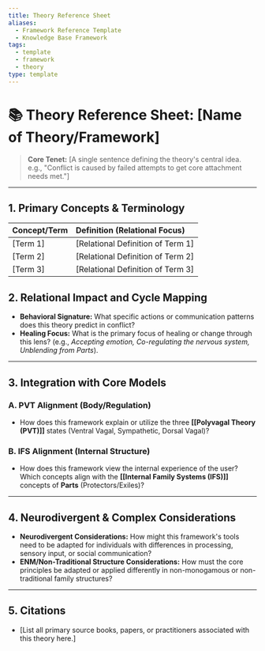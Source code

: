 ```yaml
---
title: Theory Reference Sheet
aliases:
  - Framework Reference Template
  - Knowledge Base Framework
tags:
  - template
  - framework
  - theory
type: template
---
```


<!-- @format -->

# 📚 Theory Reference Sheet: [Name of Theory/Framework]

> **Core Tenet:** [A single sentence defining the theory's central idea. e.g., "Conflict is caused by failed attempts to get core attachment needs met."]

---

## 1. Primary Concepts & Terminology

| Concept/Term | Definition (Relational Focus)     |
| :----------- | :-------------------------------- |
| [Term 1]     | [Relational Definition of Term 1] |
| [Term 2]     | [Relational Definition of Term 2] |
| [Term 3]     | [Relational Definition of Term 3] |

## 2. Relational Impact and Cycle Mapping

- **Behavioral Signature:** What specific actions or communication patterns does this theory predict in conflict?
- **Healing Focus:** What is the primary focus of healing or change through this lens? (e.g., _Accepting emotion,_ _Co-regulating the nervous system,_ _Unblending from Parts_).

---

## 3. Integration with Core Models

### A. PVT Alignment (Body/Regulation)

- How does this framework explain or utilize the three **[[Polyvagal Theory (PVT)]]** states (Ventral Vagal, Sympathetic, Dorsal Vagal)?

### B. IFS Alignment (Internal Structure)

- How does this framework view the internal experience of the user? Which concepts align with the **[[Internal Family Systems (IFS)]]** concepts of **Parts** (Protectors/Exiles)?

---

## 4. Neurodivergent & Complex Considerations

- **Neurodivergent Considerations:** How might this framework's tools need to be adapted for individuals with differences in processing, sensory input, or social communication?
- **ENM/Non-Traditional Structure Considerations:** How must the core principles be adapted or applied differently in non-monogamous or non-traditional family structures?

---

## 5. Citations

- [List all primary source books, papers, or practitioners associated with this theory here.]
